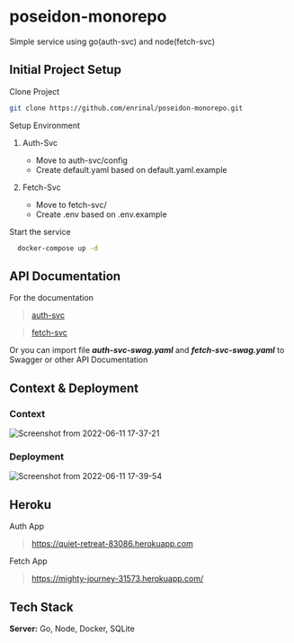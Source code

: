 # poseidon-monorepo

Simple service using go(auth-svc) and node(fetch-svc)

## Initial Project Setup

Clone Project

```bash
git clone https://github.com/enrinal/poseidon-monorepo.git
```

Setup Environment

1. Auth-Svc

   - Move to auth-svc/config
   - Create default.yaml based on default.yaml.example

2. Fetch-Svc
   - Move to fetch-svc/
   - Create .env based on .env.example

Start the service

```bash
  docker-compose up -d
```

## API Documentation

For the documentation

> [auth-svc](https://github.com/enrinal/poseidon-monorepo/blob/main/auth-svc-swag.md)

> [fetch-svc](https://github.com/enrinal/poseidon-monorepo/blob/main/fetch-svc-swag.md)

Or you can import file **_auth-svc-swag.yaml_** and **_fetch-svc-swag.yaml_** to Swagger or other API Documentation

## Context & Deployment

### Context
![Screenshot from 2022-06-11 17-37-21](https://user-images.githubusercontent.com/25796956/173184364-174a76d3-1083-4e03-9698-bd8820f7e302.png)


### Deployment
![Screenshot from 2022-06-11 17-39-54](https://user-images.githubusercontent.com/25796956/173184378-02c6087c-977f-4df7-9efb-22ec3953540c.png)

## Heroku

Auth App

> https://quiet-retreat-83086.herokuapp.com

Fetch App

> https://mighty-journey-31573.herokuapp.com/

## Tech Stack

**Server:** Go, Node, Docker, SQLite
